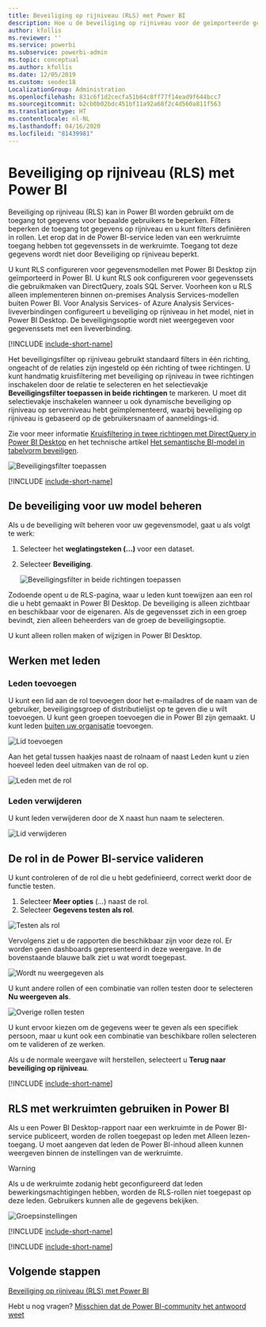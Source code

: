 ```yaml
---
title: Beveiliging op rijniveau (RLS) met Power BI
description: Hoe u de beveiliging op rijniveau voor de geïmporteerde gegevenssets en DirectQuery configureert in de Power BI-service.
author: kfollis
ms.reviewer: ''
ms.service: powerbi
ms.subservice: powerbi-admin
ms.topic: conceptual
ms.author: kfollis
ms.date: 12/05/2019
ms.custom: seodec18
LocalizationGroup: Administration
ms.openlocfilehash: 831c6f1d2cecfa51b64c8ff77f14ead9f644bcc7
ms.sourcegitcommit: b2cb0b02bdc451bf11a92a68f2c4d560a811f563
ms.translationtype: HT
ms.contentlocale: nl-NL
ms.lasthandoff: 04/16/2020
ms.locfileid: "81439981"
---
```

# <a name="row-level-security-rls-with-power-bi"></a>Beveiliging op rijniveau (RLS) met Power BI

Beveiliging op rijniveau (RLS) kan in Power BI worden gebruikt om de toegang tot gegevens voor bepaalde gebruikers te beperken. Filters beperken de toegang tot gegevens op rijniveau en u kunt filters definiëren in rollen. Let erop dat in de Power BI-service leden van een werkruimte toegang hebben tot gegevenssets in de werkruimte. Toegang tot deze gegevens wordt niet door Beveiliging op rijniveau beperkt.

U kunt RLS configureren voor gegevensmodellen met Power BI Desktop zijn geïmporteerd in Power BI. U kunt RLS ook configureren voor gegevenssets die gebruikmaken van DirectQuery, zoals SQL Server. Voorheen kon u RLS alleen implementeren binnen on-premises Analysis Services-modellen buiten Power BI. Voor Analysis Services- of Azure Analysis Services-liveverbindingen configureert u beveiliging op rijniveau in het model, niet in Power BI Desktop. De beveiligingsoptie wordt niet weergegeven voor gegevenssets met een liveverbinding.

[!INCLUDE [include-short-name](./includes/rls-desktop-define-roles.md)]

Het beveiligingsfilter op rijniveau gebruikt standaard filters in één richting, ongeacht of de relaties zijn ingesteld op één richting of twee richtingen. U kunt handmatig kruisfiltering met beveiliging op rijniveau in twee richtingen inschakelen door de relatie te selecteren en het selectievakje **Beveiligingsfilter toepassen in beide richtingen** te markeren. U moet dit selectievakje inschakelen wanneer u ook dynamische beveiliging op rijniveau op serverniveau hebt geïmplementeerd, waarbij beveiliging op rijniveau is gebaseerd op de gebruikersnaam of aanmeldings-id.

Zie voor meer informatie [Kruisfiltering in twee richtingen met DirectQuery in Power BI Desktop](desktop-bidirectional-filtering.md) en het technische artikel [Het semantische BI-model in tabelvorm beveiligen](https://download.microsoft.com/download/D/2/0/D20E1C5F-72EA-4505-9F26-FEF9550EFD44/Securing%20the%20Tabular%20BI%20Semantic%20Model.docx).

![Beveiligingsfilter toepassen](media/service-admin-rls/rls-apply-security-filter.png)


[!INCLUDE [include-short-name](./includes/rls-desktop-view-as-roles.md)]

## <a name="manage-security-on-your-model"></a>De beveiliging voor uw model beheren

Als u de beveiliging wilt beheren voor uw gegevensmodel, gaat u als volgt te werk:

1. Selecteer het **weglatingsteken (...)**  voor een dataset.
2. Selecteer **Beveiliging**.
   
   ![Beveiligingsfilter in beide richtingen toepassen](media/service-admin-rls/rls-security.png)

Zodoende opent u de RLS-pagina, waar u leden kunt toewijzen aan een rol die u hebt gemaakt in Power BI Desktop. De beveiliging is alleen zichtbaar en beschikbaar voor de eigenaren. Als de gegevensset zich in een groep bevindt, zien alleen beheerders van de groep de beveiligingsoptie. 

U kunt alleen rollen maken of wijzigen in Power BI Desktop.

## <a name="working-with-members"></a>Werken met leden

### <a name="add-members"></a>Leden toevoegen

U kunt een lid aan de rol toevoegen door het e-mailadres of de naam van de gebruiker, beveiligingsgroep of distributielijst op te geven die u wilt toevoegen. U kunt geen groepen toevoegen die in Power BI zijn gemaakt. U kunt leden [buiten uw organisatie](whitepaper-azure-b2b-power-bi.md#data-security-for-external-partners) toevoegen.

![Lid toevoegen](media/service-admin-rls/rls-add-member.png)

Aan het getal tussen haakjes naast de rolnaam of naast Leden kunt u zien hoeveel leden deel uitmaken van de rol op.

![Leden met de rol](media/service-admin-rls/rls-member-count.png)

### <a name="remove-members"></a>Leden verwijderen

U kunt leden verwijderen door de X naast hun naam te selecteren. 

![Lid verwijderen](media/service-admin-rls/rls-remove-member.png)

## <a name="validating-the-role-within-the-power-bi-service"></a>De rol in de Power BI-service valideren

U kunt controleren of de rol die u hebt gedefinieerd, correct werkt door de functie testen. 

1. Selecteer **Meer opties** (...) naast de rol.
2. Selecteer **Gegevens testen als rol**.

![Testen als rol](media/service-admin-rls/rls-test-role.png)

Vervolgens ziet u de rapporten die beschikbaar zijn voor deze rol. Er worden geen dashboards gepresenteerd in deze weergave. In de bovenstaande blauwe balk ziet u wat wordt toegepast.

![Wordt nu weergegeven als <rol>](media/service-admin-rls/rls-test-role2.png)

U kunt andere rollen of een combinatie van rollen testen door te selecteren **Nu weergeven als**.

![Overige rollen testen](media/service-admin-rls/rls-test-role3.png)

U kunt ervoor kiezen om de gegevens weer te geven als een specifiek persoon, maar u kunt ook een combinatie van beschikbare rollen selecteren om te valideren of ze werken. 

Als u de normale weergave wilt herstellen, selecteert u **Terug naar beveiliging op rijniveau**.

[!INCLUDE [include-short-name](./includes/rls-usernames.md)]

## <a name="using-rls-with-workspaces-in-power-bi"></a>RLS met werkruimten gebruiken in Power BI

Als u een Power BI Desktop-rapport naar een werkruimte in de Power BI-service publiceert, worden de rollen toegepast op leden met Alleen lezen-toegang. U moet aangeven dat leden de Power BI-inhoud alleen kunnen weergeven binnen de instellingen van de werkruimte.

> [!WARNING]
> Als u de werkruimte zodanig hebt geconfigureerd dat leden bewerkingsmachtigingen hebben, worden de RLS-rollen niet toegepast op deze leden. Gebruikers kunnen alle de gegevens bekijken.

![Groepsinstellingen](media/service-admin-rls/rls-group-settings.png)

[!INCLUDE [include-short-name](./includes/rls-limitations.md)]

[!INCLUDE [include-short-name](./includes/rls-faq.md)]

## <a name="next-steps"></a>Volgende stappen
[Beveiliging op rijniveau (RLS) met Power BI](desktop-rls.md)  

Hebt u nog vragen? [Misschien dat de Power BI-community het antwoord weet](https://community.powerbi.com/)
